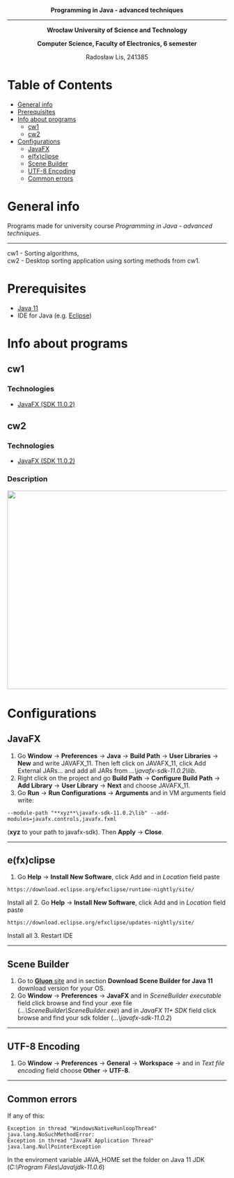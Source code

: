 **<p align="center"> Programming in Java - advanced techniques </p>**
_________________________________
**<p align="center"> Wrocław University of Science and Technology </p>**
**<p align="center"> Computer Science, Faculty of Electronics, 6 semester </p>**
<p align="center"> Radosław Lis, 241385 </p>

# Table of Contents
- [General info](#desc)
- [Prerequisites](#pre)
- [Info about programs](#inf)
  *  [cw1](#cw1)
  *  [cw2](#cw2)
- [Configurations](#conf)
  *  [JavaFX](#jav)
  *  [e(fx)clipse](#fxc)
  *  [Scene Builder](#scene)
  *  [UTF-8 Encoding](#utf)
  *  [Common errors](#err)

<a name="desc"></a>
# General info
Programs made for university course *Programming in Java - advanced techniques*.
______________________________
cw1 - Sorting algorithms,  
cw2 - Desktop sorting application using sorting methods from cw1.

<a name="pre"></a>
# Prerequisites
- [Java 11](https://www.oracle.com/java/technologies/javase-jdk11-downloads.html) 
- IDE for Java (e.g. [Eclipse](https://www.eclipse.org/downloads/))
 
 <a name="inf"></a>
# Info about programs

 <a name="cw1"></a>
## cw1

<a name="tech1"></a>
### Technologies 
- [JavaFX (SDK 11.0.2)](https://gluonhq.com/products/javafx/)

 <a name="cw2"></a>
## cw2

<a name="tech2"></a>
### Technologies 
- [JavaFX (SDK 11.0.2)](https://gluonhq.com/products/javafx/)

### Description
<img src="https://i.imgur.com/Y0g066j.png" width="555" height="456" />

<a name="conf"></a>
# Configurations

<a name="jav"></a>
## JavaFX
1. Go **Window** -> **Preferences** -> **Java** -> **Build Path** -> **User Libraries** -> **New** and write JAVAFX\_11. Then left click on JAVAFX_11, click Add External JARs... 
and add all JARs from *...\javafx-sdk-11.0.2\lib*.
2. Right click on the project and go **Build Path** -> **Configure Build Path** -> **Add Library** -> **User Library** -> **Next** and choose JAVAFX_11.
3. Go **Run** -> **Run Configurations** -> **Arguments** and in VM arguments field write:
```
--module-path "**xyz**\javafx-sdk-11.0.2\lib" --add-modules=javafx.controls,javafx.fxml
```
(**xyz** to your path to javafx-sdk). Then **Apply** -> **Close**.

___________________________________
<a name="fxc"></a>
## e(fx)clipse
1. Go **Help** -> **Install New Software**, click Add and in *Location* field paste 
```
https://download.eclipse.org/efxclipse/runtime-nightly/site/
```
Install all
2. Go **Help** -> **Install New Software**, click Add and in *Location* field paste 
```
https://download.eclipse.org/efxclipse/updates-nightly/site/
```
Install all
3. Restart IDE
___________________________________
<a name="scene"></a>
## Scene Builder
1. Go to [**Gluon** site](https://gluonhq.com/products/scene-builder/#download) and in section **Download Scene Builder for Java 11** download version for your OS.
2. Go **Window** -> **Preferences** -> **JavaFX** and in *SceneBuilder executable* field click browse and find your .exe file (*...\SceneBuilder\SceneBuilder.exe*) and in *JavaFX 11+ SDK* field click browse and find your sdk folder (*...\javafx-sdk-11.0.2*)
___________________________________
<a name="utf"></a>
## UTF-8 Encoding
1. Go **Window** -> **Preferences** -> **General** -> **Workspace** -> and in *Text file encoding* field choose **Other** -> **UTF-8**.

___________________________________
<a name="err"></a>
## Common errors
If any of this:
```
Exception in thread "WindowsNativeRunloopThread" java.lang.NoSuchMethodError: 
Exception in thread "JavaFX Application Thread" java.lang.NullPointerException
```

In the enviroment variable JAVA_HOME set the folder on Java 11 JDK (*C:\Program Files\Java\jdk-11.0.6*)
